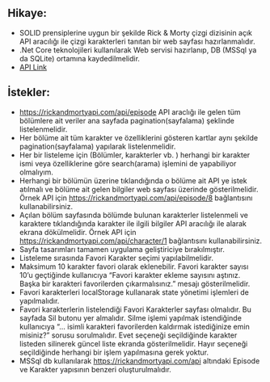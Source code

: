 ## Hikaye:
  - SOLID prensiplerine uygun bir şekilde Rick & Morty çizgi dizisinin açık API aracılığı ile çizgi karakterleri tanıtan bir web sayfası hazırlanmalıdır.
  - .Net Core teknolojileri kullanılarak Web servisi hazırlanıp, DB (MSSql ya da SQLite) ortamına kaydedilmelidir.
  - [API Link](https://rickandmortyapi.com/)

## İstekler:
  - https://rickandmortyapi.com/api/episode API araclığı ile gelen tüm bölümlere ait veriler
ana sayfada pagination(sayfalama) şeklinde listelenmelidir.
  - Her bölüme ait tüm karakter ve özelliklerini gösteren kartlar aynı şekilde
pagination(sayfalama) yapılarak listelenmelidir.
  - Her bir listeleme için (Bölümler, karakterler vb. ) herhangi bir karakter ismi veya
özelliklerine göre search(arama) işlemini de yapabiliyor olmalıyım.
  - Herhangi bir bölümün üzerine tıklandığında o bölüme ait API ye istek atılmalı ve bölüme
ait gelen bilgiler web sayfası üzerinde gösterilmelidir. Örnek API için
https://rickandmortyapi.com/api/episode/8 bağlantısını kullanabilirsiniz.
  - Açılan bölüm sayfasında bölümde bulunan karakterler listelenmeli ve karaktere
tıklandığında karakter ile ilgili bilgiler API aracılığı ile alarak ekrana dökülmelidir. Örnek
API için https://rickandmortyapi.com/api/character/1 bağlantısını kullanabilirsiniz.
  - Sayfa tasarımları tamamen uygulama geliştiriciye bırakılmıştır.
  - Listeleme sırasında Favori Karakter seçimi yapılabilmelidir.
  - Maksimum 10 karakter favori olarak eklenebilir. Favori karakter sayısı 10’u geçtiğinde
kullanıcıya “Favori karakter ekleme sayısını aştınız. Başka bir karakteri favorilerden
çıkarmalısınız.” mesajı gösterilmelidir.
  - Favori karakterleri localStorage kullanarak state yönetimi işlemleri de
yapılmalıdır.
  - Favori karakterlerin listelendiği Favori Karakterler sayfası olmalıdır. Bu sayfada Sil
butonu yer almalıdır. Silme işlemi yapılmak istendiğinde kullanıcıya “... isimli karakteri
favorilerden kaldırmak istediğinize emin misiniz?” sorusu sorulmalıdır. Evet seçeneği
seçildiğinde karakter listeden silinerek güncel liste ekranda gösterilmelidir. Hayır
seçeneği seçildiğinde herhangi bir işlem yapılmasına gerek yoktur.
  - MSSql db kullanılarak https://rickandmortyapi.com/api altındaki Episode ve
Karakter yapısının benzeri oluşturulmalıdır.
